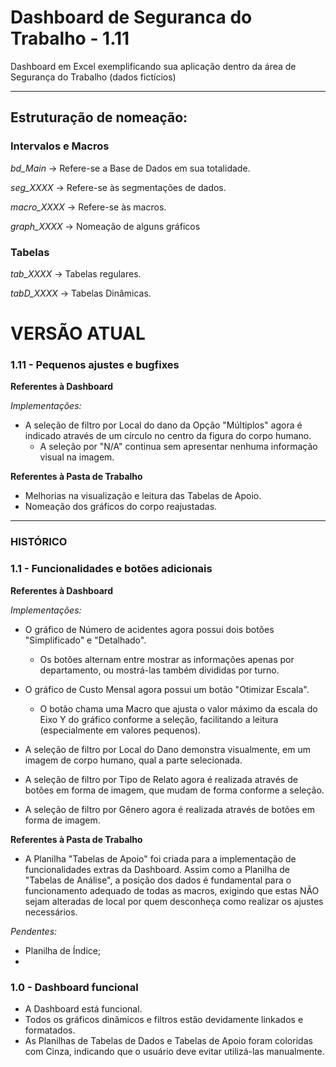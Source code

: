 # Dashboard de Seguranca do Trabalho - 1.11
Dashboard em Excel exemplificando sua aplicação dentro da área de Segurança do Trabalho (dados fictícios)
_______________________________________________________________________________________________
## Estruturação de nomeação:
### Intervalos e Macros
*bd_Main* -> Refere-se a Base de Dados em sua totalidade.

*seg_XXXX* -> Refere-se às segmentações de dados.

*macro_XXXX* -> Refere-se às macros.

*graph_XXXX* -> Nomeação de alguns gráficos

### Tabelas

*tab_XXXX* -> Tabelas regulares.

*tabD_XXXX* -> Tabelas Dinâmicas.

# VERSÃO ATUAL
### 1.11 - Pequenos ajustes e bugfixes

**Referentes à Dashboard**

*Implementações:*
- A seleção de filtro por Local do dano da Opção "Múltiplos" agora é indicado através de um círculo no centro da figura do corpo humano.
  - A seleção por "N/A" continua sem apresentar nenhuma informação visual na imagem.

**Referentes à Pasta de Trabalho**
- Melhorias na visualização e leitura das Tabelas de Apoio.
- Nomeação dos gráficos do corpo reajustadas.

_______________________________________________________________________________________________
### HISTÓRICO
### 1.1 - Funcionalidades e botões adicionais

  **Referentes à Dashboard**
  
  *Implementações:*
  - O gráfico de Número de acidentes agora possui dois botões "Simplificado" e "Detalhado".
    - Os botões alternam entre mostrar as informações apenas por departamento, ou mostrá-las também divididas por turno.

  - O gráfico de Custo Mensal agora possui um botão "Otimizar Escala".
    - O botão chama uma Macro que ajusta o valor máximo da escala do Eixo Y do gráfico conforme a seleção, facilitando a leitura (especialmente em valores pequenos).
    
  - A seleção de filtro por Local do Dano demonstra visualmente, em um imagem de corpo humano, qual a parte selecionada.
  - A seleção de filtro por Tipo de Relato agora é realizada através de botões em forma de imagem, que mudam de forma conforme a seleção.
  - A seleção de filtro por Gênero  agora é realizada através de botões em forma de imagem.

 **Referentes à Pasta de Trabalho**
 - A Planilha "Tabelas de Apoio" foi criada para a implementação de funcionalidades extras da Dashboard. Assim como a Planilha de "Tabelas de Análise", a posição dos dados é fundamental para o funcionamento adequado de todas as macros, exigindo que estas NÃO sejam alteradas de local por quem desconheça como realizar os ajustes necessários.

  *Pendentes:*
  - Planilha de Índice;
  - 
### 1.0 - Dashboard funcional

  - A Dashboard está funcional.
  - Todos os gráficos dinâmicos e filtros estão devidamente linkados e formatados.
  - As Planilhas de Tabelas de Dados e Tabelas de Apoio foram coloridas com Cinza, indicando que o usuário deve evitar utilizá-las manualmente.
